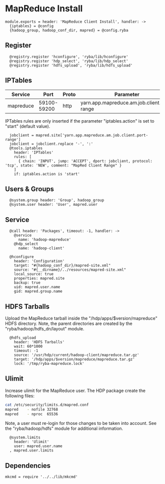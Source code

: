 
# MapReduce Install

    module.exports = header: 'MapReduce Client Install', handler: ->
      {iptables} = @config
      {hadoop_group, hadoop_conf_dir, mapred} = @config.ryba

## Register

      @registry.register 'hconfigure', 'ryba/lib/hconfigure'
      @registry.register 'hdp_select', 'ryba/lib/hdp_select'
      @registry.register 'hdfs_upload', 'ryba/lib/hdfs_upload'

## IPTables

| Service    | Port        | Proto | Parameter                                   |
|------------|-------------|-------|---------------------------------------------|
| mapreduce  | 59100-59200 | http  | yarn.app.mapreduce.am.job.client.port-range |


IPTables rules are only inserted if the parameter "iptables.action" is set to
"start" (default value).

      jobclient = mapred.site['yarn.app.mapreduce.am.job.client.port-range']
      jobclient = jobclient.replace '-', ':'
      @tools.iptables
        header: 'IPTables'
        rules: [
          { chain: 'INPUT', jump: 'ACCEPT', dport: jobclient, protocol: 'tcp', state: 'NEW', comment: "MapRed Client Range" }
        ]
        if: iptables.action is 'start'

## Users & Groups

      @system.group header: 'Group', hadoop_group
      @system.user header: 'User', mapred.user

## Service

      @call header: 'Packages', timeout: -1, handler: ->
        @service
          name: 'hadoop-mapreduce'
        @hdp_select
          name: 'hadoop-client'

      @hconfigure
        header: 'Configuration'
        target: "#{hadoop_conf_dir}/mapred-site.xml"
        source: "#{__dirname}/../resources/mapred-site.xml"
        local_source: true
        properties: mapred.site
        backup: true
        uid: mapred.user.name
        gid: mapred.group.name

## HDFS Tarballs

Upload the MapReduce tarball inside the "/hdp/apps/$version/mapreduce"
HDFS directory. Note, the parent directories are created by the
"ryba/hadoop/hdfs_dn/layout" module.

      @hdfs_upload
        header: 'HDFS Tarballs'
        wait: 60*1000
        timeout: -1
        source: '/usr/hdp/current/hadoop-client/mapreduce.tar.gz'
        target: '/hdp/apps/$version/mapreduce/mapreduce.tar.gz'
        lock: '/tmp/ryba-mapreduce.lock'

## Ulimit

Increase ulimit for the MapReduce user. The HDP package create the following
files:

```bash
cat /etc/security/limits.d/mapred.conf
mapred    - nofile 32768
mapred    - nproc  65536
```

Note, a user must re-login for those changes to be taken into account. See
the "ryba/hadoop/hdfs" module for additional information.

      @system.limits
        header: 'Ulimit'
        user: mapred.user.name
      , mapred.user.limits

## Dependencies

    mkcmd = require '../../lib/mkcmd'
